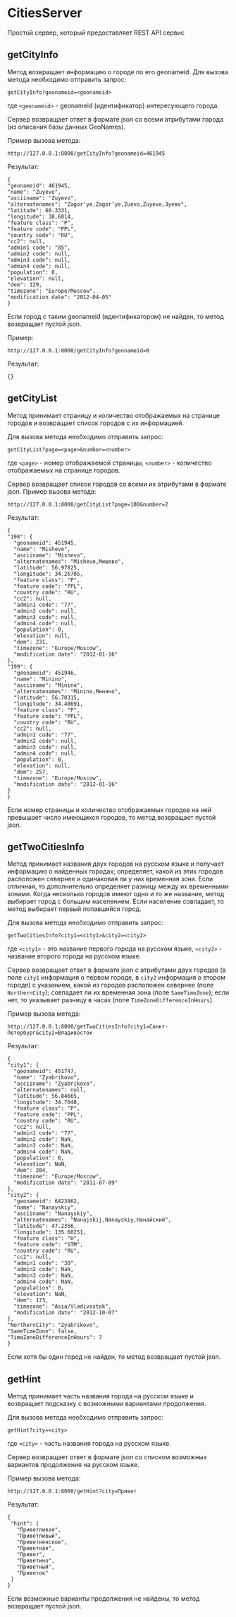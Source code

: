 # CitiesServer
Простой сервер, который предоставляет REST API сервис

## getCityInfo
  Метод возвращает информацию о городе по его geonameid. Для вызова метода необходимо отправить запрос:
  ```
  getCityInfo?geonameid=<geonameid>
  ```
  где `<geonameid>` - geonameid (идентификатор) интересующего города.
  
  Сервер возвращает ответ в формате json со всеми атрибутами города (из описания базы данных GeoNames).
  
  Пример вызова метода:
  ```
  http://127.0.0.1:8000/getCityInfo?geonameid=461945
  ```
  
  Результат:
  ```
{
  "geonameid": 461945,
  "name": "Zuyevo",
  "asciiname": "Zuyevo",
  "alternatenames": "Zagor'ye,Zagor’ye,Zuevo,Zuyevo,Зуево",
  "latitude": 60.3331,
  "longitude": 38.6814,
  "feature class": "P",
  "feature code": "PPL",
  "country code": "RU",
  "cc2": null,
  "admin1 code": "85",
  "admin2 code": null,
  "admin3 code": null,
  "admin4 code": null,
  "population": 0,
  "elevation": null,
  "dem": 129,
  "timezone": "Europe/Moscow",
  "modification date": "2012-04-05"
}
  ```
  
  Если город с таким geonameid (идентификатором) не найден, то метод возвращает пустой json.
  
  Пример:
  ```
  http://127.0.0.1:8000/getCityInfo?geonameid=0
  ```
  
  Результат:
  ```
  {}
  ```
  
  ## getCityList
  Метод принимает страницу и количество отображаемых на странице городов и возвращает список городов с их информацией. 
  
  Для вызова метода необходимо отправить запрос:
  ```
  getCityList?page=<page>&number=<number>
  ```
  где `<page>` - номер отображаемой страницы, `<number>` - количество отображаемых на странице городов.
  
  Сервер возвращает список городов со всеми их атрибутами в формате json.
  Пример вызова метода:
  ```
  http://127.0.0.1:8000/getCityList?page=100&number=2
  ```
  Результат:
  ```
{
  "198": {
    "geonameid": 451945,
    "name": "Mishevo",
    "asciiname": "Mishevo",
    "alternatenames": "Mishevo,Мишево",
    "latitude": 56.97825,
    "longitude": 34.26705,
    "feature class": "P",
    "feature code": "PPL",
    "country code": "RU",
    "cc2": null,
    "admin1 code": "77",
    "admin2 code": null,
    "admin3 code": null,
    "admin4 code": null,
    "population": 0,
    "elevation": null,
    "dem": 231,
    "timezone": "Europe/Moscow",
    "modification date": "2012-01-16"
  },
  "199": {
    "geonameid": 451946,
    "name": "Minino",
    "asciiname": "Minino",
    "alternatenames": "Minino,Минино",
    "latitude": 56.70315,
    "longitude": 34.48691,
    "feature class": "P",
    "feature code": "PPL",
    "country code": "RU",
    "cc2": null,
    "admin1 code": "77",
    "admin2 code": null,
    "admin3 code": null,
    "admin4 code": null,
    "population": 0,
    "elevation": null,
    "dem": 257,
    "timezone": "Europe/Moscow",
    "modification date": "2012-01-16"
  }
}
  ```
  Если номер страницы и количество отображаемых городов на ней превышает число имеющихся городов, то метод возвращает пустой json.
  
  
  ## getTwoCitiesInfo
  Метод принимает названия двух городов на русском языке и получает информацию о найденных городах; определяет, какой из этих городов расположен севернее и одинаковая ли у них временная зона. Если отличная, то дополнительно определяет разницу между их временными зонами. Когда несколько городов имеют одно и то же название, метод выбирает город с большим населением. Если население совпадает, то метод выбирает первый попавшийся город.
  
  Для вызова метода необходимо отправить запрос:
  ```
  getTwoCitiesInfo?city1=<city1>&city2=<city2>
  ```
  где `<city1>` - это название первого города на русском языке, `<city2>` - название второго города на русском языке.
  
  Сервер возвращает ответ в формате json с атрибутами двух городов (в поле `city1` информация о первом городе, в `city2` информация о втором городе) с указанием, какой из городов расположен севернее (поле `NorthernCity`); совпадает ли их временная зона (поле `SameTimeZone`); если нет, то указывает разницу в часах (поле `TimeZoneDifferenceInHours`).
  
  Пример вызова метода:
  ```
  http://127.0.0.1:8000/getTwoCitiesInfo?city1=Санкт-Петербург&city2=Владивосток
  ```
  Результат:
  ```
  {
  "city1": {
    "geonameid": 451747,
    "name": "Zyabrikovo",
    "asciiname": "Zyabrikovo",
    "alternatenames": null,
    "latitude": 56.84665,
    "longitude": 34.7048,
    "feature class": "P",
    "feature code": "PPL",
    "country code": "RU",
    "cc2": null,
    "admin1 code": "77",
    "admin2 code": NaN,
    "admin3 code": NaN,
    "admin4 code": NaN,
    "population": 0,
    "elevation": NaN,
    "dem": 204,
    "timezone": "Europe/Moscow",
    "modification date": "2011-07-09"
  },
  "city2": {
    "geonameid": 6423862,
    "name": "Nanayskiy",
    "asciiname": "Nanayskiy",
    "alternatenames": "Nanajskij,Nanayskiy,Нанайский",
    "latitude": 47.2356,
    "longitude": 135.60251,
    "feature class": "H",
    "feature code": "STM",
    "country code": "RU",
    "cc2": null,
    "admin1 code": "30",
    "admin2 code": NaN,
    "admin3 code": NaN,
    "admin4 code": NaN,
    "population": 0,
    "elevation": NaN,
    "dem": 173,
    "timezone": "Asia/Vladivostok",
    "modification date": "2012-10-07"
  },
  "NorthernCity": "Zyabrikovo",
  "SameTimeZone": false,
  "TimeZoneDifferenceInHours": 7
}
```
Если хотя бы один город не найден, то метод возвращает пустой json.

 ## getHint
 Метод принимает часть названия города на русском языке и возвращает подсказку с возможными вариантами продолжения.
 
 Для вызова метода необходимо отправить запрос:
 ```
 getHint?city=<city>
 ```
 где `<city>` - часть названия города на русском языке.
 
 Сервер возвращает ответ в формате json со списком возможных вариантов продолжения на русском языке.
 
 Пример вызова метода:
 ```
 http://127.0.0.1:8000/getHint?city=Привет
 ```
 Результат:
 ```
 {
  "hint": [
    "Приветливая",
    "Приветливый",
    "Приветненское",
    "Приветная",
    "Привет",
    "Приветино",
    "Приветный",
    "Приветок"
  ]
}
```
Если возможные варианты продолжения не найдены, то метод возвращает пустой json.
 
